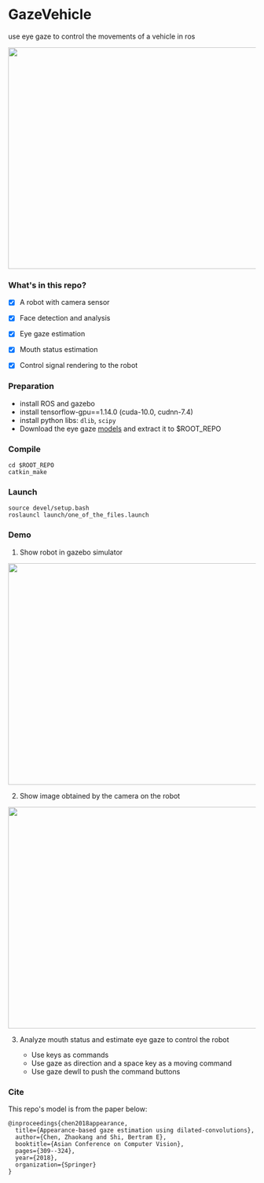 # GazeVehicle
use eye gaze to control the movements of a vehicle in ros

<div align=center><img src="./asserts/demo.gif" width="800" height="450" ></div>

### What's in this repo?
- [x] A robot with camera sensor
- [x] Face detection and analysis
- [x] Eye gaze estimation
- [x] Mouth status estimation
- [x] Control signal rendering to the robot


### Preparation
- install ROS and gazebo
- install tensorflow-gpu==1.14.0 (cuda-10.0, cudnn-7.4)
- install python libs: `dlib`, `scipy`
- Download the eye gaze [models](https://www.dropbox.com/sh/h23x33stlrhqvqq/AADn4iK7NMIc8bVnOkBpBBMSa?dl=0) and extract it to $ROOT_REPO


### Compile
```
cd $ROOT_REPO
catkin_make
```

### Launch
```
source devel/setup.bash
roslauncl launch/one_of_the_files.launch
```

### Demo

1. Show robot in gazebo simulator
<div align=center><img src="./asserts/bot_gazebo.png" width="800" height="450" ></div>


2. Show image obtained by the camera on the robot

<div align=center><img src="./asserts/bot_camera.png" width="800" height="450" ></div>



3. Analyze mouth status and estimate eye gaze to control the robot

   - Use keys as commands
   - Use gaze as direction and a space key as a moving command
   - Use gaze dewll to push the command buttons



### Cite
This repo's model is from the paper below:
```
@inproceedings{chen2018appearance,
  title={Appearance-based gaze estimation using dilated-convolutions},
  author={Chen, Zhaokang and Shi, Bertram E},
  booktitle={Asian Conference on Computer Vision},
  pages={309--324},
  year={2018},
  organization={Springer}
}
```
